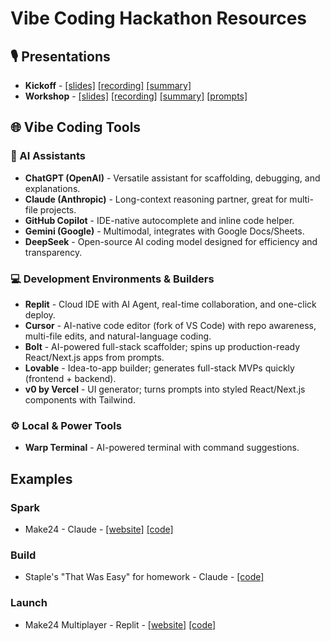 # Vibe Coding Hackathon Resources

## 🎙️ Presentations
* **Kickoff** - [[slides]](https://docs.google.com/presentation/d/1IsNzGEAfMPr5f6jwQ6ePVrL560r_8gN4i24ojO6NjZE/edit?usp=sharing) [[recording]](https://drive.google.com/file/d/1LbS1KWQrskK2SPZC32OLz5nx2bG1NpPO/view?usp=drive_link) [[summary]](https://docs.google.com/document/d/1u4vYx87usg4Cw01ywGhHVO8I-epPNkk2DIyPlUbnbc8/edit?usp=sharing)
* **Workshop** - [[slides]](https://docs.google.com/presentation/d/1Ga6hdoyuDnisRo0pmHrvxgCmfIpLjEbk892SkuUiPO4/edit?slide=id.g3897920359d_0_1781#slide=id.g3897920359d_0_1781) [[recording]](https://drive.google.com/file/d/1uMCRTA9hl8NKjZiR6X0njESMhwruqbeK/view?usp=sharing) [[summary]](https://docs.google.com/document/d/1lBlnTFOv-lUllschUft1u1q1gGdEcJfn1Dr9QQkO0HE/edit?usp=drive_link) [[prompts]](https://docs.google.com/document/d/1LXTfSqdkWdDTnXsuaB21yg2y1Fokij_rgYRN39k8tRo/edit?usp=sharing)

## 🌐 Vibe Coding Tools

### 🤖 AI Assistants
* **ChatGPT (OpenAI)** - Versatile assistant for scaffolding, debugging, and explanations.
* **Claude (Anthropic)** - Long-context reasoning partner, great for multi-file projects.
* **GitHub Copilot** - IDE-native autocomplete and inline code helper.
* **Gemini (Google)** - Multimodal, integrates with Google Docs/Sheets.
* **DeepSeek** - Open-source AI coding model designed for efficiency and transparency.

### 💻 Development Environments & Builders

* **Replit** - Cloud IDE with AI Agent, real-time collaboration, and one-click deploy.
* **Cursor** - AI-native code editor (fork of VS Code) with repo awareness, multi-file edits, and natural-language coding.
* **Bolt** - AI-powered full-stack scaffolder; spins up production-ready React/Next.js apps from prompts.
* **Lovable** - Idea-to-app builder; generates full-stack MVPs quickly (frontend + backend).
* **v0 by Vercel** - UI generator; turns prompts into styled React/Next.js components with Tailwind.

### ⚙️ Local & Power Tools

* **Warp Terminal** - AI-powered terminal with command suggestions.

## Examples
### Spark
- Make24 - Claude - [[website]](https://make24-claude.vercel.app) [[code]](/examples/Claude4-Make24)

### Build
- Staple's "That Was Easy" for homework - Claude - [[code]](/examples/Claude4-ThatWasEasy)
### Launch
- Make24 Multiplayer - Replit - [[website]](https://make24-replit.onrender.com) [[code]](/examples/Replit-Make24)
